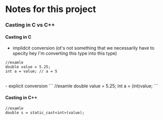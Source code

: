 # Notes for this project

### Casting in C vs C++
#### Casting in C
- implidcit conversion (ot's not something that we necessarily have to specity hey I'm converting this type into this type)
```
//examle
double value = 5.25;
int a = value; // a = 5
```
<br>
- explicit conversion
```
//examle
double value = 5.25;
int a = (int)value;
```
<br>

#### Casting in C++
```
//examle
double s = static_cast<int>(value);
```
